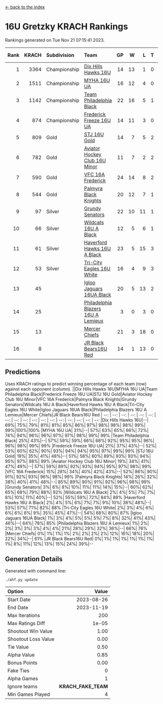 [<- back to the index](readme.md)
# 16U Gretzky KRACH Rankings
Rankings generated on Tue Nov 21 07:15:41 2023.

Rank|KRACH|Subdivision|Team|GP|W|L|T|OTW|OTL|SoS|Exp Wins|Win Diff
---:|---:|:---|:---|---:|---:|---:|---:|---:|---:|---:|---:|---:
1|3364|Championship|[Dix Hills Hawks 16U](https://gamesheetstats.com/seasons/3659/teams/140688/schedule)|14|13|1|0|1|0|331|13.8|-0.0
2|1511|Championship|[MYHA 16U UA](https://gamesheetstats.com/seasons/3659/teams/140695/schedule)|16|12|4|0|2|1|663|12.8|-0.0
3|1142|Championship|[Team Philadelphia Black](https://gamesheetstats.com/seasons/3659/teams/140698/schedule)|22|16|5|1|1|1|594|17.3|-0.0
4|874|Championship|[Frederick Freeze 16U UA](https://gamesheetstats.com/seasons/3659/teams/140689/schedule)|14|11|3|0|0|0|313|11.9|0.0
5|809|Gold|[STJ 16U Gold](https://gamesheetstats.com/seasons/3659/teams/140697/schedule)|14|7|5|2|1|0|792|8.8|-0.0
6|782|Gold|[Aviator Hockey Club 16U Minor](https://gamesheetstats.com/seasons/3659/teams/140687/schedule)|11|7|2|2|2|1|454|8.9|0.0
7|590|Gold|[VFC 16A Frederick](https://gamesheetstats.com/seasons/3659/teams/140700/schedule)|24|14|8|2|0|2|726|15.8|-0.0
8|544|Gold|[Palmyra Black Knights](https://gamesheetstats.com/seasons/3659/teams/140696/schedule)|20|12|7|1|2|0|545|13.4|0.0
9|97|Silver|[Grundy Senators](https://gamesheetstats.com/seasons/3659/teams/140690/schedule)|22|10|11|1|0|0|367|11.4|0.0
10|66|Silver|[Wildcats 16U A Black](https://gamesheetstats.com/seasons/3659/teams/140725/schedule)|12|5|6|1|0|0|482|6.4|0.0
11|61|Silver|[Haverford Hawks 16U A Black](https://gamesheetstats.com/seasons/3659/teams/140691/schedule)|23|5|15|3|0|1|661|7.4|0.0
12|53|Silver|[Tri-City Eagles 16U White](https://gamesheetstats.com/seasons/3659/teams/140699/schedule)|16|4|9|3|0|1|307|6.4|0.0
13|45||[Igloo Jaguars 16UA Black](https://gamesheetstats.com/seasons/3659/teams/140692/schedule)|20|5|13|2|0|2|741|6.9|0.0
14|25||[Philadelphia Blazers 16U A Lemieux](https://gamesheetstats.com/seasons/3659/teams/140717/schedule)|3|0|3|0|0|0|571|0.9|0.0
15|13||[Mercer Chiefs](https://gamesheetstats.com/seasons/3659/teams/140694/schedule)|21|3|18|0|0|0|959|3.9|0.0
16|8||[JR Black Bears16U Red](https://gamesheetstats.com/seasons/3659/teams/140693/schedule)|14|1|13|0|0|0|269|1.9|0.0

## Predictions
Uses KRACH ratings to predict winning percentage of each team (row) against each opponent (column).
||Dix Hills Hawks 16U|MYHA 16U UA|Team Philadelphia Black|Frederick Freeze 16U UA|STJ 16U Gold|Aviator Hockey Club 16U Minor|VFC 16A Frederick|Palmyra Black Knights|Grundy Senators|Wildcats 16U A Black|Haverford Hawks 16U A Black|Tri-City Eagles 16U White|Igloo Jaguars 16UA Black|Philadelphia Blazers 16U A Lemieux|Mercer Chiefs|JR Black Bears16U Red
| --: | --: | --: | --: | --: | --: | --: | --: | --: | --: | --: | --: | --: | --: | --: | --: | --: 
|Dix Hills Hawks 16U|--| 69%| 75%| 79%| 81%| 81%| 85%| 86%| 97%| 98%| 98%| 98%| 99%| 99%|100%|100%
|MYHA 16U UA| 31%|--| 57%| 63%| 65%| 66%| 72%| 74%| 94%| 96%| 96%| 97%| 97%| 98%| 99%| 99%
|Team Philadelphia Black| 25%| 43%|--| 57%| 59%| 59%| 66%| 68%| 92%| 95%| 95%| 96%| 96%| 98%| 99%| 99%
|Frederick Freeze 16U UA| 21%| 37%| 43%|--| 52%| 53%| 60%| 62%| 90%| 93%| 94%| 94%| 95%| 97%| 99%| 99%
|STJ 16U Gold| 19%| 35%| 41%| 48%|--| 51%| 58%| 60%| 89%| 93%| 93%| 94%| 95%| 97%| 98%| 99%
|Aviator Hockey Club 16U Minor| 19%| 34%| 41%| 47%| 49%|--| 57%| 59%| 89%| 92%| 93%| 94%| 95%| 97%| 98%| 99%
|VFC 16A Frederick| 15%| 28%| 34%| 40%| 42%| 43%|--| 52%| 86%| 90%| 91%| 92%| 93%| 96%| 98%| 99%
|Palmyra Black Knights| 14%| 26%| 32%| 38%| 40%| 41%| 48%|--| 85%| 89%| 90%| 91%| 92%| 96%| 98%| 99%
|Grundy Senators|  3%|  6%|  8%| 10%| 11%| 11%| 14%| 15%|--| 60%| 62%| 65%| 68%| 79%| 88%| 92%
|Wildcats 16U A Black|  2%|  4%|  5%|  7%|  7%|  8%| 10%| 11%| 40%|--| 52%| 55%| 59%| 72%| 84%| 89%
|Haverford Hawks 16U A Black|  2%|  4%|  5%|  6%|  7%|  7%|  9%| 10%| 38%| 48%|--| 53%| 57%| 71%| 82%| 88%
|Tri-City Eagles 16U White|  2%|  3%|  4%|  6%|  6%|  6%|  8%|  9%| 35%| 45%| 47%|--| 54%| 68%| 80%| 87%
|Igloo Jaguars 16UA Black|  1%|  3%|  4%|  5%|  5%|  5%|  7%|  8%| 32%| 41%| 43%| 46%|--| 64%| 78%| 85%
|Philadelphia Blazers 16U A Lemieux|  1%|  2%|  2%|  3%|  3%|  3%|  4%|  4%| 21%| 28%| 29%| 32%| 36%|--| 66%| 76%
|Mercer Chiefs|  0%|  1%|  1%|  1%|  2%|  2%|  2%|  2%| 12%| 16%| 18%| 20%| 22%| 34%|--| 61%
|JR Black Bears16U Red|  0%|  1%|  1%|  1%|  1%|  1%|  1%|  1%|  8%| 11%| 12%| 13%| 15%| 24%| 39%|--

## Generation Details

Generated with command line:
```
./ahf.py update
```

| Option | Value |
| :----- | ----: |
| Start Date | 2023-08-26 |
| End Date | 2023-11-19 |
| Max Iterations | 200 |
| Max Ratings Diff | 1e-05 |
| Shootout Win Value | 1.00 |
| Shootout Loss Value | 0.00 |
| Tie Value | 0.50 |
| Alpha Value | 0.85 |
| Bonus Points | 0.00 |
| Fake Ties | 0 |
| Alpha Games | 1 |
| Ignore teams | __KRACH_FAKE_TEAM__ |
| Min Games Played | 4 |

